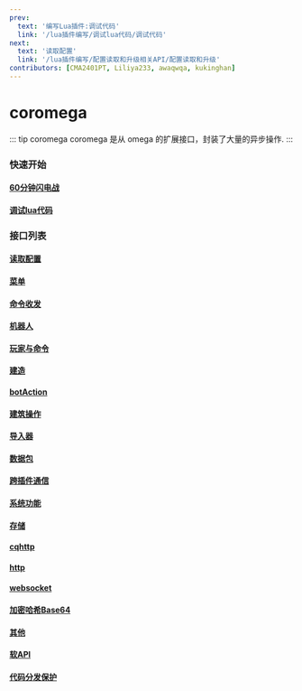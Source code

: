 ```yaml
---
prev:
  text: '编写Lua插件:调试代码'
  link: '/lua插件编写/调试lua代码/调试代码'
next:
  text: '读取配置'
  link: '/lua插件编写/配置读取和升级相关API/配置读取和升级'
contributors: [CMA2401PT, Liliya233, awaqwqa, kukinghan]
---
```

# coromega
::: tip coromega
coromega  是从 omega 的扩展接口，封装了大量的异步操作.
:::

### 快速开始
#### [60分钟闪电战](./快速开始/60分钟闪电战.md)
#### [调试lua代码](./调试lua代码/调试代码.md)
 
### 接口列表
#### [读取配置](./配置读取和升级相关API/配置读取和升级.md)
#### [菜单](./菜单相关API/菜单相关API.md)
#### [命令收发](./命令收发api/coromega_cmd.md)
#### [机器人](./机器人和服务器信息/coromega_botUq.md)
#### [玩家与命令](./玩家交互与命令方块API/cmd_player.md)
#### [建造](./方块和命令块放置相关/coromega_place_command_block.md)
#### [botAction](./botAction/botAction.md)
#### [建筑操作](./建筑操作/08_structure.md)
#### [导入器](./导入器_strucure_canvas相关API/导入器_strucure_canvas相关API.md)
#### [数据包](./数据包监听相关API/数据包监听相关API.md)
#### [跨插件通信](./跨插件api调用/跨插件api调用.md)
#### [系统功能](./system/coromega_system.md)
#### [存储](./存储相关/coromega_storage.md)
#### [cqhttp](./cqhttp相关API/cqhttp相关API.md)
#### [http](./http相关/http.md)
#### [websocket](./websocket/websocket.md)
#### [加密哈希Base64](./密码_哈希_base64/密码_哈希_base64.md)
#### [其他](./其他/common.md)
#### [软API](./软API/软API.md)
#### [代码分发保护](./在分发时保护你的代码/在分发时保护你的代码.md)
